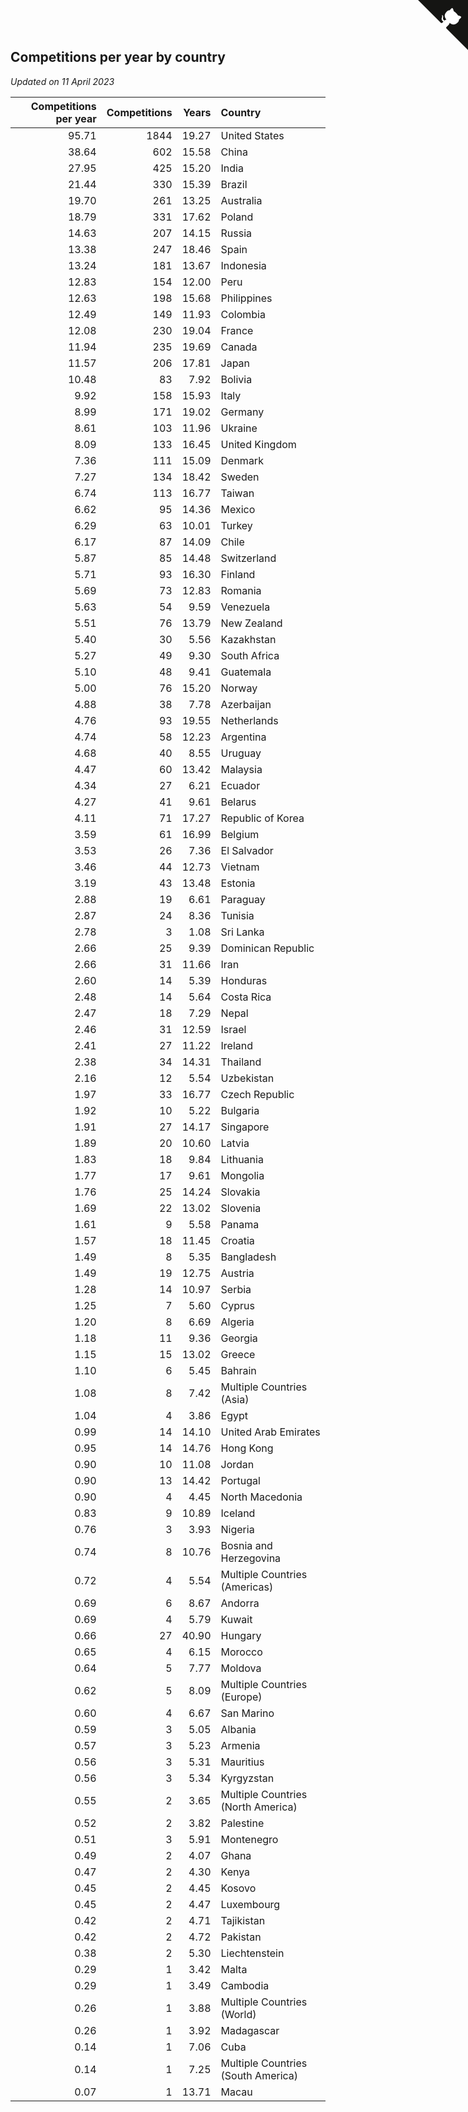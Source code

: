 ## Competitions per year by country

*Updated on 11 April 2023*

| Competitions per year | Competitions | Years | Country |
| ---: | ---: | ---: | :--- |
| 95.71 | 1844 | 19.27 | United States |
| 38.64 | 602 | 15.58 | China |
| 27.95 | 425 | 15.20 | India |
| 21.44 | 330 | 15.39 | Brazil |
| 19.70 | 261 | 13.25 | Australia |
| 18.79 | 331 | 17.62 | Poland |
| 14.63 | 207 | 14.15 | Russia |
| 13.38 | 247 | 18.46 | Spain |
| 13.24 | 181 | 13.67 | Indonesia |
| 12.83 | 154 | 12.00 | Peru |
| 12.63 | 198 | 15.68 | Philippines |
| 12.49 | 149 | 11.93 | Colombia |
| 12.08 | 230 | 19.04 | France |
| 11.94 | 235 | 19.69 | Canada |
| 11.57 | 206 | 17.81 | Japan |
| 10.48 | 83 | 7.92 | Bolivia |
| 9.92 | 158 | 15.93 | Italy |
| 8.99 | 171 | 19.02 | Germany |
| 8.61 | 103 | 11.96 | Ukraine |
| 8.09 | 133 | 16.45 | United Kingdom |
| 7.36 | 111 | 15.09 | Denmark |
| 7.27 | 134 | 18.42 | Sweden |
| 6.74 | 113 | 16.77 | Taiwan |
| 6.62 | 95 | 14.36 | Mexico |
| 6.29 | 63 | 10.01 | Turkey |
| 6.17 | 87 | 14.09 | Chile |
| 5.87 | 85 | 14.48 | Switzerland |
| 5.71 | 93 | 16.30 | Finland |
| 5.69 | 73 | 12.83 | Romania |
| 5.63 | 54 | 9.59 | Venezuela |
| 5.51 | 76 | 13.79 | New Zealand |
| 5.40 | 30 | 5.56 | Kazakhstan |
| 5.27 | 49 | 9.30 | South Africa |
| 5.10 | 48 | 9.41 | Guatemala |
| 5.00 | 76 | 15.20 | Norway |
| 4.88 | 38 | 7.78 | Azerbaijan |
| 4.76 | 93 | 19.55 | Netherlands |
| 4.74 | 58 | 12.23 | Argentina |
| 4.68 | 40 | 8.55 | Uruguay |
| 4.47 | 60 | 13.42 | Malaysia |
| 4.34 | 27 | 6.21 | Ecuador |
| 4.27 | 41 | 9.61 | Belarus |
| 4.11 | 71 | 17.27 | Republic of Korea |
| 3.59 | 61 | 16.99 | Belgium |
| 3.53 | 26 | 7.36 | El Salvador |
| 3.46 | 44 | 12.73 | Vietnam |
| 3.19 | 43 | 13.48 | Estonia |
| 2.88 | 19 | 6.61 | Paraguay |
| 2.87 | 24 | 8.36 | Tunisia |
| 2.78 | 3 | 1.08 | Sri Lanka |
| 2.66 | 25 | 9.39 | Dominican Republic |
| 2.66 | 31 | 11.66 | Iran |
| 2.60 | 14 | 5.39 | Honduras |
| 2.48 | 14 | 5.64 | Costa Rica |
| 2.47 | 18 | 7.29 | Nepal |
| 2.46 | 31 | 12.59 | Israel |
| 2.41 | 27 | 11.22 | Ireland |
| 2.38 | 34 | 14.31 | Thailand |
| 2.16 | 12 | 5.54 | Uzbekistan |
| 1.97 | 33 | 16.77 | Czech Republic |
| 1.92 | 10 | 5.22 | Bulgaria |
| 1.91 | 27 | 14.17 | Singapore |
| 1.89 | 20 | 10.60 | Latvia |
| 1.83 | 18 | 9.84 | Lithuania |
| 1.77 | 17 | 9.61 | Mongolia |
| 1.76 | 25 | 14.24 | Slovakia |
| 1.69 | 22 | 13.02 | Slovenia |
| 1.61 | 9 | 5.58 | Panama |
| 1.57 | 18 | 11.45 | Croatia |
| 1.49 | 8 | 5.35 | Bangladesh |
| 1.49 | 19 | 12.75 | Austria |
| 1.28 | 14 | 10.97 | Serbia |
| 1.25 | 7 | 5.60 | Cyprus |
| 1.20 | 8 | 6.69 | Algeria |
| 1.18 | 11 | 9.36 | Georgia |
| 1.15 | 15 | 13.02 | Greece |
| 1.10 | 6 | 5.45 | Bahrain |
| 1.08 | 8 | 7.42 | Multiple Countries (Asia) |
| 1.04 | 4 | 3.86 | Egypt |
| 0.99 | 14 | 14.10 | United Arab Emirates |
| 0.95 | 14 | 14.76 | Hong Kong |
| 0.90 | 10 | 11.08 | Jordan |
| 0.90 | 13 | 14.42 | Portugal |
| 0.90 | 4 | 4.45 | North Macedonia |
| 0.83 | 9 | 10.89 | Iceland |
| 0.76 | 3 | 3.93 | Nigeria |
| 0.74 | 8 | 10.76 | Bosnia and Herzegovina |
| 0.72 | 4 | 5.54 | Multiple Countries (Americas) |
| 0.69 | 6 | 8.67 | Andorra |
| 0.69 | 4 | 5.79 | Kuwait |
| 0.66 | 27 | 40.90 | Hungary |
| 0.65 | 4 | 6.15 | Morocco |
| 0.64 | 5 | 7.77 | Moldova |
| 0.62 | 5 | 8.09 | Multiple Countries (Europe) |
| 0.60 | 4 | 6.67 | San Marino |
| 0.59 | 3 | 5.05 | Albania |
| 0.57 | 3 | 5.23 | Armenia |
| 0.56 | 3 | 5.31 | Mauritius |
| 0.56 | 3 | 5.34 | Kyrgyzstan |
| 0.55 | 2 | 3.65 | Multiple Countries (North America) |
| 0.52 | 2 | 3.82 | Palestine |
| 0.51 | 3 | 5.91 | Montenegro |
| 0.49 | 2 | 4.07 | Ghana |
| 0.47 | 2 | 4.30 | Kenya |
| 0.45 | 2 | 4.45 | Kosovo |
| 0.45 | 2 | 4.47 | Luxembourg |
| 0.42 | 2 | 4.71 | Tajikistan |
| 0.42 | 2 | 4.72 | Pakistan |
| 0.38 | 2 | 5.30 | Liechtenstein |
| 0.29 | 1 | 3.42 | Malta |
| 0.29 | 1 | 3.49 | Cambodia |
| 0.26 | 1 | 3.88 | Multiple Countries (World) |
| 0.26 | 1 | 3.92 | Madagascar |
| 0.14 | 1 | 7.06 | Cuba |
| 0.14 | 1 | 7.25 | Multiple Countries (South America) |
| 0.07 | 1 | 13.71 | Macau |


<a href="https://github.com/jonatanklosko/wca_statistics" class="github-corner" aria-label="View source on Github"><svg width="80" height="80" viewBox="0 0 250 250" style="fill:#151513; color:#fff; position: absolute; top: 0; border: 0; right: 0;" aria-hidden="true"><path d="M0,0 L115,115 L130,115 L142,142 L250,250 L250,0 Z"></path><path d="M128.3,109.0 C113.8,99.7 119.0,89.6 119.0,89.6 C122.0,82.7 120.5,78.6 120.5,78.6 C119.2,72.0 123.4,76.3 123.4,76.3 C127.3,80.9 125.5,87.3 125.5,87.3 C122.9,97.6 130.6,101.9 134.4,103.2" fill="currentColor" style="transform-origin: 130px 106px;" class="octo-arm"></path><path d="M115.0,115.0 C114.9,115.1 118.7,116.5 119.8,115.4 L133.7,101.6 C136.9,99.2 139.9,98.4 142.2,98.6 C133.8,88.0 127.5,74.4 143.8,58.0 C148.5,53.4 154.0,51.2 159.7,51.0 C160.3,49.4 163.2,43.6 171.4,40.1 C171.4,40.1 176.1,42.5 178.8,56.2 C183.1,58.6 187.2,61.8 190.9,65.4 C194.5,69.0 197.7,73.2 200.1,77.6 C213.8,80.2 216.3,84.9 216.3,84.9 C212.7,93.1 206.9,96.0 205.4,96.6 C205.1,102.4 203.0,107.8 198.3,112.5 C181.9,128.9 168.3,122.5 157.7,114.1 C157.9,116.9 156.7,120.9 152.7,124.9 L141.0,136.5 C139.8,137.7 141.6,141.9 141.8,141.8 Z" fill="currentColor" class="octo-body"></path></svg></a><style>.github-corner:hover .octo-arm{animation:octocat-wave 560ms ease-in-out}@keyframes octocat-wave{0%,100%{transform:rotate(0)}20%,60%{transform:rotate(-25deg)}40%,80%{transform:rotate(10deg)}}@media (max-width:500px){.github-corner:hover .octo-arm{animation:none}.github-corner .octo-arm{animation:octocat-wave 560ms ease-in-out}}</style>
